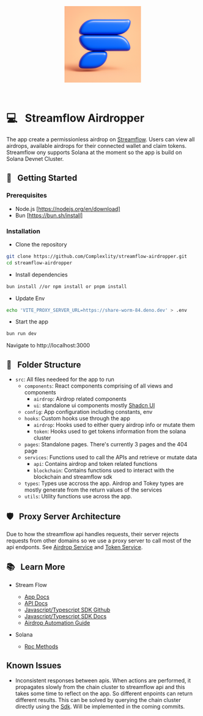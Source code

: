 <p align="center">
  <a href="https://streamflo.netlify.app/">
    <img src="./public/logo.png" alt="Streamflow Logo" style="max-width:100%;" width="200">
  </a>
</p>

<br />

# 💻 &nbsp; Streamflow Airdropper

The app create a permissionless airdrop on [Streamflow](https://app.streamflow.finance/). Users can view all airdrops, available airdrops for their connected wallet and claim tokens.
Streamflow ony supports Solana at the moment so the app is build on Solana Devnet Cluster.

## 💾 &nbsp; Getting Started

### Prerequisites

- Node.js [https://nodejs.org/en/download]
- Bun [https://bun.sh/install]

### Installation

- Clone the repository

```bash
git clone https://github.com/Complexlity/streamflow-airdropper.git
cd streamflow-airdropper
```

- Install dependencies

```bash
bun install //or npm install or pnpm install
```

- Update Env

```bash
echo 'VITE_PROXY_SERVER_URL=https://share-worm-84.deno.dev' > .env
```

- Start the app

```bash
bun run dev
```

Navigate to http://localhost:3000


## 📁 &nbsp; Folder Structure

- `src`: All files needeed for the app to run
  - `components`: React components comprising of all views and components
    - `airdrop`: Airdrop related components
    - `ui`: standalone ui components mostly [Shadcn UI](https://ui.shadcn.com/)
  - `config`: App configuration including constants, env
  - `hooks`: Custom hooks use through the app
    - `airdrop`: Hooks used to either query airdrop info or mutate them
    - `token`: Hooks used to get tokens information from the solana cluster
  - `pages`: Standalone pages. There's currently 3 pages and the 404 page
  - `services`: Functions used to call the APIs and retrieve or mutate data
    - `api`: Contains airdrop and token related functions
    - `blockchain`: Contains functions used to interact with the blockchain and streamflow sdk
  - `types`: Types use accross the app. Airdrop and Tokey types are mostly generate from the return values of the services
  - `utils`: Utility functions use across the app.


## 🛡️ &nbsp; Proxy Server Architecture
Due to how the streamflow api handles requests, their server rejects requests from other domains so we use a proxy server to call most of the api endponts. See [Airdrop Service](/src/services/api/airdropService.ts) and [Token Service](/src/services/api/tokenService.ts). 

## 📚 &nbsp; Learn More

- Stream Flow
  - [App Docs](https://docs.streamflow.finance/) 
  - [API Docs](https://api-public.streamflow.finance/v2/docs#tag/airdrops)
  - [Javascript/Typescript SDK Github](https://github.com/streamflow-finance/js-sdk)
  - [Javascript/Typescript SDK Docs](https://js-sdk-docs.streamflow.finance/)
  - [Airdrop Automation Guide](https://streamflow.notion.site/Public-Automated-Airdrop-Creation-45b84bfd2dda4d7196be5dd02eed29c8)

- Solana
  - [Rpc Methods](https://solana.com/docs/rpc)

## Known Issues

- Inconsistent responses between apis. When actions are performed, it propagates slowly from the chain cluster to streamflow api and this takes some time to reflect on the app. So different enpoints can return different results.
This can be solved by querying the chain cluster directly using the [Sdk](https://github.com/streamflow-finance/js-sdk). Will be implemented in the coming commits.


